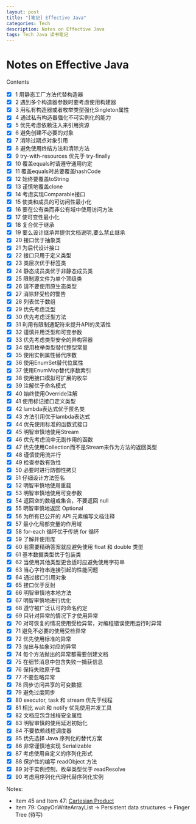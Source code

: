 ```yaml
---
layout: post
title: "[笔记] Effective Java"
categories: Tech
description: Notes on Effective Java
tags: Tech Java 读书笔记
---
```


# Notes on Effective Java

Contents
  - [x] 1 用静态工厂方法代替构造器
  - [x] 2 遇到多个构造器参数时要考虑使用构建器
  - [x] 3 用私有构造器或者枚举类型强化Singleton属性
  - [x] 4 通过私有构造器强化不可实例化的能力
  - [x] 5 优先考虑依赖注入来引用资源
  - [x] 6 避免创建不必要的对象
  - [x] 7 消除过期点对象引用
  - [x] 8 避免使用终结方法和清除方法
  - [x] 9 try-with-resources 优先于 try-finally
  - [x] 10 覆盖equals时请遵守通用约定
  - [x] 11 覆盖equals时总要覆盖hashCode
  - [x] 12 始终要覆盖toString
  - [x] 13 谨慎地覆盖clone
  - [x] 14 考虑实现Comparable接口
  - [x] 15 使类和成员的可访问性最小化
  - [x] 16 要在公有类而非公有域中使用访问方法
  - [x] 17 使可变性最小化
  - [x] 18 复合优于继承
  - [x] 19 要么设计继承并提供文档说明,要么禁止继承
  - [x] 20 接口优于抽象类
  - [x] 21 为后代设计接口
  - [x] 22 接口只用于定义类型
  - [x] 23 类层次优于标签类
  - [x] 24 静态成员类优于非静态成员类
  - [x] 25 限制源文件为单个顶级类
  - [x] 26 请不要使用原生态类型
  - [x] 27 消除非受检的警告
  - [x] 28 列表优于数组
  - [x] 29 优先考虑泛型
  - [x] 30 优先考虑泛型方法
  - [x] 31 利用有限制通配符来提升API的灵活性
  - [x] 32 谨慎并用泛型和可变参数
  - [x] 33 优先考虑类型安全的异构容器
  - [x] 34 使用枚举类型替代整型常量
  - [x] 35 使用实例属性替代序数
  - [x] 36 使用EnumSet替代位属性
  - [x] 37 使用EnumMap替代序数索引
  - [x] 38 使用接口模拟可扩展的枚举
  - [x] 39 注解优于命名模式
  - [x] 40 始终使用Override注解
  - [x] 41 使用标记接口定义类型
  - [x] 42 lambda表达式优于匿名类
  - [x] 43 方法引用优于lambda表达式
  - [x] 44 优先使用标准的函数式接口
  - [x] 45 明智审慎地使用Stream
  - [x] 46 优先考虑流中无副作用的函数
  - [x] 47 优先使用Collection而不是Stream来作为方法的返回类型
  - [x] 48 谨慎使用流并行
  - [x] 49 检查参数有效性
  - [x] 50 必要时进行防御性拷贝
  - [x] 51 仔细设计方法签名
  - [x] 52 明智审慎地使用重载
  - [x] 53 明智审慎地使用可变参数
  - [x] 54 返回空的数组或集合，不要返回 null
  - [x] 55 明智审慎地返回 Optional
  - [x] 56 为所有已公开的 API 元素编写文档注释
  - [x] 57 最小化局部变量的作用域
  - [x] 58 for-each 循环优于传统 for 循环
  - [x] 59 了解并使用库
  - [x] 60 若需要精确答案就应避免使用 float 和 double 类型
  - [x] 61 基本数据类型优于包装类
  - [x] 62 当使用其他类型更合适时应避免使用字符串
  - [x] 63 当心字符串连接引起的性能问题
  - [x] 64 通过接口引用对象
  - [x] 65 接口优于反射
  - [x] 66 明智审慎地本地方法
  - [x] 67 明智审慎地进行优化
  - [x] 68 遵守被广泛认可的命名约定
  - [x] 69 只针对异常的情况下才使用异常
  - [x] 70 对可恢复的情况使用受检异常，对编程错误使用运行时异常
  - [x] 71 避免不必要的使用受检异常
  - [x] 72 优先使用标准的异常
  - [x] 73 抛出与抽象对应的异常
  - [x] 74 每个方法抛出的异常都需要创建文档
  - [x] 75 在细节消息中包含失败一捕获信息
  - [x] 76 保持失败原子性
  - [x] 77 不要忽略异常
  - [x] 78 同步访问共享的可变数据
  - [x] 79 避免过度同步
  - [x] 80 executor, task 和 stream 优先于线程
  - [x] 81 相比 wait 和 notify 优先使用并发工具
  - [x] 82 文档应包含线程安全属性
  - [x] 83 明智审慎的使用延迟初始化
  - [x] 84 不要依赖线程调度器
  - [x] 85 优先选择 Java 序列化的替代方案
  - [x] 86 非常谨慎地实现 Serializable
  - [x] 87 考虑使用自定义的序列化形式
  - [x] 88 保护性的编写 readObject 方法
  - [x] 89 对于实例控制，枚举类型优于 readResolve
  - [x] 90 考虑用序列化代理代替序列化实例

Notes:
  - Item 45 and Item 47: [Cartesian Product](https://freopen.com/language/2020/08/11/Cartesian-Product.html)
  - Item 79: CopyOnWriteArrayList -> Persistent data structures -> Finger Tree (待写)
  
